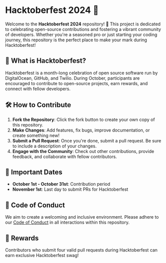 # Hacktoberfest 2024 🌟

Welcome to the **Hacktoberfest 2024** repository! 🎉 This project is dedicated to celebrating open-source contributions and fostering a vibrant community of developers. Whether you're a seasoned pro or just starting your coding journey, this repository is the perfect place to make your mark during Hacktoberfest!

## 🚀 What is Hacktoberfest?

Hacktoberfest is a month-long celebration of open source software run by DigitalOcean, GitHub, and Twilio. During October, participants are encouraged to contribute to open-source projects, earn rewards, and connect with fellow developers. 

## 🛠️ How to Contribute

1. **Fork the Repository**: Click the fork button to create your own copy of this repository.
2. **Make Changes**: Add features, fix bugs, improve documentation, or create something new!
3. **Submit a Pull Request**: Once you're done, submit a pull request. Be sure to include a description of your changes.
4. **Engage with the Community**: Check out other contributions, provide feedback, and collaborate with fellow contributors.

## 📅 Important Dates

- **October 1st - October 31st**: Contribution period
- **November 1st**: Last day to submit PRs for Hacktoberfest

## 🤝 Code of Conduct

We aim to create a welcoming and inclusive environment. Please adhere to our [Code of Conduct](link-to-code-of-conduct) in all interactions within this repository.

## 🎉 Rewards

Contributors who submit four valid pull requests during Hacktoberfest can earn exclusive Hacktoberfest swag! 

